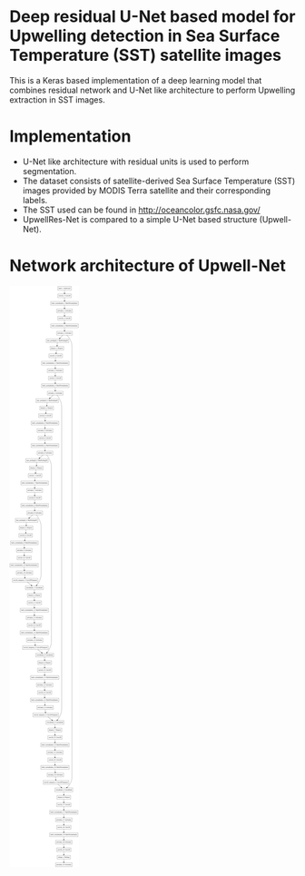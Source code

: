 # Deep residual U-Net based model for Upwelling detection in Sea Surface Temperature (SST) satellite images
This is a Keras based implementation of a deep learning model that combines residual network and U-Net like architecture to perform Upwelling extraction in SST images.

# Implementation 
* U-Net like architecture with residual units is used to perform segmentation.
* The dataset consists of satellite-derived Sea Surface Temperature (SST) images provided by MODIS Terra satellite and their corresponding labels. 
* The SST used can be found in http://oceancolor.gsfc.nasa.gov/
* UpwellRes-Net is compared to a simple U-Net based structure (Upwell-Net).

# Network architecture of Upwell-Net 
![](model%20(1).png)
